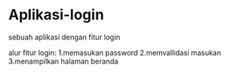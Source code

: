 # Aplikasi-login
sebuah aplikasi dengan fitur login

alur fitur login:
1.memasukan password
2.memvallidasi masukan
3.menampilkan halaman beranda
